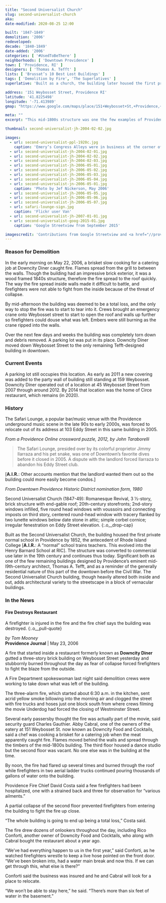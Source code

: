 ```yaml
---
title: "Second Universalist Church"
slug: second-universalist-church
aka: 
date-modified: 2020-08-25 12:00

built: '1847-1849'
demolition: '2006'
redeveloped: 
decade: '1840-1849'
date-added: '2006'
categories: [ '#UsedToBeThere' ]
neighborhoods: [ 'Downtown Providence' ]
town: [ 'Providence, RI' ]
designers: [ 'Thomas A. Tefft' ]
lists: [ 'Brussat’s 10 Best Lost Buildings' ]
tags: [ 'Demolition by Fire', 'The Superlatives' ]
superlative: 'Built as a church, the building later housed the first private normal school in Providence'

address: '151 Weybosset Street, Providence RI'
latitude: '41.8225498'
longitude: '-71.413989'
gmap: "https://www.google.com/maps/place/151+Weybosset+St,+Providence,+RI+02903/@41.8225498,-71.413989,17z/data=!3m1!4b1!4m5!3m4!1s0x89e4451476e6f0a9:0x4206c062b8f9e3cb!8m2!3d41.8225458!4d-71.4118003"

meta: ""
excerpt: "This mid-1800s structure was one the few examples of Providence’s eminent architect Thomas Tefft but burned in 2006."

thumbnail: second-universalist-jh-2004-02-02.jpg

images:
  - url: second-universalist-ppl-1920c.jpg
    caption: 'Emery’s Congress Alleys were in business at the corner of Eddy and Westminster from about 1910-1935 offering bowling and billiards during the heyday of Weybosset Street in Providence as an entertainment district. John Hutchins Cady Research Scrapbooks Collection, Providence Public Library.'
  - url: second-universalist-jh-2004-02-01.jpg
  - url: second-universalist-jh-2004-02-02.jpg
  - url: second-universalist-jh-2004-02-03.jpg
  - url: second-universalist-jh-2006-05-01.jpg
  - url: second-universalist-jh-2006-05-02.jpg
  - url: second-universalist-jh-2006-05-03.jpg
  - url: second-universalist-jh-2006-05-04.jpg
  - url: second-universalist-jn-2006-05-01.jpg
    caption: 'Photo by Jef Nickerson, May 2006'
  - url: second-universalist-jh-2006-05-05.jpg
  - url: second-universalist-jh-2006-05-06.jpg
  - url: second-universalist-jh-2006-05-07.jpg
  - url: safari-lounge-sign.jpg
    caption: 'Flickr user Van'
  - url: second-universalist-jh-2007-01-01.jpg
  - url: second-universalist-goog-2015-01.jpg
    caption: 'Google Streetview from September 2015'

imagescredit: 'Contributions from Google Streetview and <a href="//provlibdigital.org/islandora/object/islandora%3A4813" target="_blank">Providence Public Library</a>.'
---
```


### Reason for Demolition

In the early morning on May 22, 2006, a brisket slow cooking for a catering job at Downcity Diner caught fire. Flames spread from the grill to between the walls. Though the building had an impressive brick exterior, it was a wood framed 1840s structure, therefore the fire spread to the roof quickly. The way the fire spread inside walls made it difficult to battle, and firefighters were not able to fight from the inside because of the threat of collapse. 

By mid-afternoon the building was deemed to be a total loss, and the only way to stop the fire was to start to tear into it. Crews brought an emergency crane onto Weybosset street to start to open the roof and walls up further so firefighters could douse what was left. Embers were still burning as the crane ripped into the walls. 

Over the next few days and weeks the building was completely torn down and debris removed. A parking lot was put in its place. Downcity Diner moved down Weybosset Street to the only remaining Tefft-designed building in downtown. 


### Current Events

A parking lot still occupies this location. As early as 2011 a new covering was added to the party wall of building still standing at 159 Weybosset. Downcity Diner operated out of a location at 45 Weybosset Street from 2007 through around 2012. By 2014 that location was the home of Circe restaurant, which remains (in 2020).


### History

The Safari Lounge, a popular bar/music venue with the Providence underground music scene in the late 90s to early 2000s, was forced to relocate out of its address at 103 Eddy Street in this same building in 2005. 

_From a Providence Online crossword puzzle, 2012, by John Taraborelli_

> The Safari Lounge, presided over by its colorful proprietor Jimmy Ilarraza and his pet snake, was one of Downtown’s favorite dives before it closed in 2005. A dispute with the landlord forced Ilarraza to abandon his Eddy Street club.

[**A.I.R.**: Other accounts mention that the landlord wanted them out so the building could more easily become condos.]

_From Downtown Providence Historic District nomination form, 1980_

Second Universalist Church (1847-49): Romanesque Revival, 3 1⁄2-story, brick structure with end-gable roof; 20th-century storefronts; 2nd-story windows infilled, five round head windows with voussoirs and connecting imposts on third story, centered round-head window with tracery flanked by two lunette windows below date stone in attic; simple corbel cornice; irregular fenestration on Eddy Street elevation.
{:.o__drop-cap}

Built as the Second Universalist Church, the building housed the first private normal school in Providence by 1852, the antecedent of Rhode Island College [**A.I.R.**: A “normal” school trains teachers. This evolved into the Henry Barnard School at RIC]. The structure was converted to commercial use later in the 19th century and continues thus today. Significant both as one of the few remaining buildings designed by Providence’s eminent mid-l9th-century architect, Thomas A. Tefft, and as a reminder of the generally residential nature of this part of the downtown before the Civil War. The Second Universalist Church building, though heavily altered both inside and out, adds architectural variety to the streetscape in a block of vernacular buildings. 


### In the News

#### Fire Destroys Restaurant

A firefighter is injured in the fire and the fire chief says the building was destroyed.
{:.o__pull-quote}

_by Tom Mooney_  
**Providence Journal** | May 23, 2006

A fire that started inside a restaurant formerly known as **Downcity Diner** gutted a three-story brick building on Weybosset Street yesterday and stubbornly burned throughout the day as fear of collapse forced firefighters to fight the blaze from the outside.

A Fire Department spokeswoman last night said demolition crews were working to take down what was left of the building.

The three-alarm fire, which started about 6:30 a.m. in the kitchen, sent acrid yellow smoke billowing into the morning air and clogged the street with fire trucks and hoses just one block south from where crews filming the movie Underdog had forced the closing of Westminster Street.

Several early passersby thought the fire was actually part of the movie, said security guard Charles Gauthier. Abby Cabral, one of the owners of the eatery at 151 Weybosset St. now known as Downcity Food and Cocktails, said a chef was cooking a brisket for a catering job when the meat apparently caught fire. Flames moved behind the walls and spread through the timbers of the mid-1800s building. The third floor housed a dance studio but the second floor was vacant. No one else was in the building at the time.

By noon, the fire had flared up several times and burned through the roof while firefighters in two aerial ladder trucks continued pouring thousands of gallons of water onto the building.

Providence Fire Chief David Costa said a few firefighters had been hospitalized, one with a strained back and three for observation for “various ailments.”

A partial collapse of the second floor prevented firefighters from entering the building to fight the fire up close.

“The whole building is going to end up being a total loss,” Costa said.

The fire drew dozens of onlookers throughout the day, including Rico Conforti, another owner of Downcity Food and Cocktails, who along with Cabral bought the restaurant about a year ago.

“We’ve had everything happen to us in the first year,” said Conforti, as he watched firefighters wrestle to keep a live hose pointed on the front door. “We’ve been broken into, had a water main break and now this. If we can get through this, what else is there?”

Conforti said the business was insured and he and Cabral will look for a place to relocate.

“We won’t be able to stay here,” he said. “There’s more than six feet of water in the basement.”
